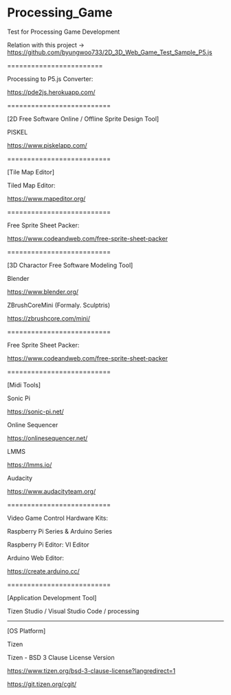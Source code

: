 # Processing_Game

Test for Processing Game Development

Relation with this project -> https://github.com/byungwoo733/2D_3D_Web_Game_Test_Sample_P5.js

========================

Processing to P5.js Converter:

https://pde2js.herokuapp.com/

==========================

[2D Free Software Online / Offline Sprite Design Tool]

PISKEL

https://www.piskelapp.com/

==========================

[Tile Map Editor]

Tiled Map Editor:

https://www.mapeditor.org/

==========================

Free Sprite Sheet Packer:

https://www.codeandweb.com/free-sprite-sheet-packer

==========================

[3D Charactor Free Software Modeling Tool]

Blender

https://www.blender.org/

ZBrushCoreMini (Formaly. Sculptris)

https://zbrushcore.com/mini/

==========================

Free Sprite Sheet Packer:

https://www.codeandweb.com/free-sprite-sheet-packer

==========================

[Midi Tools]

Sonic Pi

https://sonic-pi.net/

Online Sequencer

https://onlinesequencer.net/

LMMS

https://lmms.io/

Audacity

https://www.audacityteam.org/

==========================

Video Game Control Hardware Kits:

Raspberry Pi Series & Arduino Series

Raspberry Pi Editor: VI Editor

Arduino Web Editor:

https://create.arduino.cc/

==========================

[Application Development Tool]

Tizen Studio / Visual Studio Code / processing

--------------------------

[OS Platform]

Tizen

Tizen - BSD 3 Clause License Version

https://www.tizen.org/bsd-3-clause-license?langredirect=1

https://git.tizen.org/cgit/
